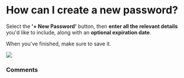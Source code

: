 # How can I create a new password?

<p class="no-margin">Select the<b> '+ New Password'</b> button, then <b>enter all the relevant details</b> you'd like to include, along with an <b>optional expiration date</b>. </p>
<p class="no-margin"></p>
<p class="no-margin">When you've finished, make sure to save it.</p>
<p class="no-margin"></p>
<div class="intercom-container"><img src="https://downloads.intercomcdn.com/i/o/798558639/dc05b4e6061cb85cd699b8d8/new+password.png"></div><p class="no-margin"></p>

### Comments

<Comments />